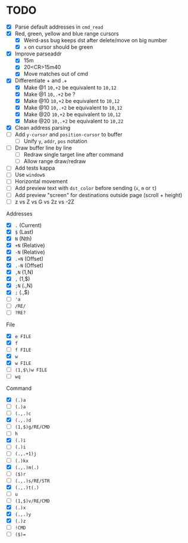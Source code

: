 # TODO
- [x] Parse default addresses in `cmd_read`
- [x] Red, green, yellow and blue range cursors
    - [x] Weird-ass bug keeps dst after delete/move on big number
    - [x] `x` on cursor should be green
- [x] Improve parseaddr
    - [x] 15m
    - [x] 20\<CR\>15m40
    - [x] Move matches out of cmd
- [x] Differentiate + and .+ <!-- ed extension -->
    - [x] Make @1  `10,+2`  be equivalent to `10,12` <!-- ed ? -->
    - [x] Make @1  `10,.+2` be ?
    - [x] Make @10 `10,+2`  be equivalent to `10,12`
    - [x] Make @10 `10,.+2` be equivalent to `10,12`
    - [x] Make @20 `10,+2`  be equivalent to `10,12` <!-- ed 10,22 -->
    - [x] Make @20 `10,.+2` be equivalent to `10,22`
- [x] Clean address parsing
- [ ] Add `y-cursor` and `position-cursor` to buffer
    - [ ] Unify `y`, `addr`, `pos` notation
- [ ] Draw buffer line by line
    - [ ] Redraw single target line after command
    - [ ] Allow range draw/redraw
- [ ] Add tests kappa
- [ ] Use `window`s
- [ ] Horizontal movement
- [ ] Add preview text with `dst_color` before sending (`x`, `m` or `t`)
- [ ] Add preview "screen" for destinations outside page (scroll + height)
- [ ] z vs Z vs G vs 2z vs -2Z

Addresses
- [x] `.` (Current)
- [x] `$` (Last)
- [x] `N` (Nth)
- [x] `+N` (Relative)
- [x] `-N` (Relative)
- [x] `.+N` (Offset)
- [x] `.-N` (Offset)
- [x] `,N` (1,N)
- [x] `,` (1,$)
- [x] `;N` (.,N)
- [x] `;` (.,$)
- [ ] `'a`
- [ ] `/RE/` <!-- i'd like to use a configurable fork for this -->
- [ ] `?RE?`

File
- [x] `e FILE`
- [x] `f`
- [ ] `f FILE` <!-- renames buffer, not file -->
- [x] `w`
- [x] `w FILE`
- [ ] `(1,$\)w FILE`
- [ ] `wq`

Command
- [x] `(.)a`
- [ ] `(.)a` <!-- ed flavour -->
- [ ] `(.,.)c`
- [x] `(.,.)d`
- [ ] `(1,$)g/RE/CMD`
- [ ] `h`
- [x] `(.)i`
- [ ] `(.)i` <!-- ed flavour -->
- [ ] `(.,.+1)j`
- [ ] `(.)kx`
- [x] `(.,.)m(.)`
- [ ] `($)r`
- [ ] `(.,.)s/RE/STR`
- [x] `(.,.)t(.)`
- [ ] `u`
- [ ] `(1,$)v/RE/CMD`
- [x] `(.)x`
- [x] `(.,.)y`
- [x] `(.)z` <!-- ved flavour -->
- [ ] `!CMD`
- [ ] `($)=`
